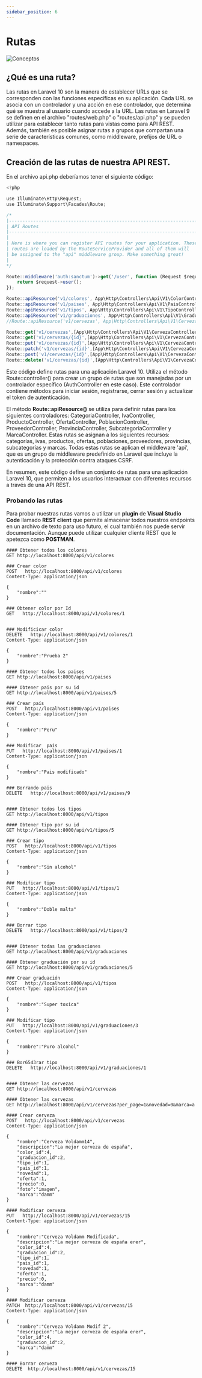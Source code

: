 ```yaml
---
sidebar_position: 6
---
```

# Rutas
![Conceptos](/assets/images/rutas.jpeg)

## ¿Qué es una ruta?

Las rutas en Laravel 10 son la manera de establecer URLs que se corresponden con las funciones específicas en su aplicación. Cada URL se asocia con un controlador y una acción en ese controlador, que determina qué se muestra al usuario cuando accede a la URL. Las rutas en Laravel 9 se definen en el archivo "routes/web.php" o "routes/api.php" y se pueden utilizar para establecer tanto rutas para vistas como para API REST. Además, también es posible asignar rutas a grupos que compartan una serie de características comunes, como middleware, prefijos de URL o namespaces.

## Creación de las rutas de nuestra API REST.

En el archivo api.php deberíamos tener el siguiente código:

```js title="routes\api.php"
<?php

use Illuminate\Http\Request;
use Illuminate\Support\Facades\Route;

/*
|--------------------------------------------------------------------------
| API Routes
|--------------------------------------------------------------------------
|
| Here is where you can register API routes for your application. These
| routes are loaded by the RouteServiceProvider and all of them will
| be assigned to the "api" middleware group. Make something great!
|
*/

Route::middleware('auth:sanctum')->get('/user', function (Request $request) {
    return $request->user();
});

Route::apiResource('v1/colores', App\Http\Controllers\Api\V1\ColorController::class);
Route::apiResource('v1/paises', App\Http\Controllers\Api\V1\PaisController::class);
Route::apiResource('v1/tipos', App\Http\Controllers\Api\V1\TipoController::class);
Route::apiResource('v1/graduaciones', App\Http\Controllers\Api\V1\GraduacionController::class);
//Route::apiResource('v1/cervezas', App\Http\Controllers\Api\V1\CervezaController::class);

Route::get('v1/cervezas',[App\Http\Controllers\Api\V1\CervezaController::class,'index']);
Route::get('v1/cervezas/{id}',[App\Http\Controllers\Api\V1\CervezaController::class,'index']);
Route::put('v1/cervezas/{id}',[App\Http\Controllers\Api\V1\CervezaController::class,'update']);
Route::patch('v1/cervezas/{id}',[App\Http\Controllers\Api\V1\CervezaController::class,'patch']);
Route::post('v1/cervezas/{id}',[App\Http\Controllers\Api\V1\CervezaController::class,'store']);
Route::delete('v1/cervezas/{id}',[App\Http\Controllers\Api\V1\CervezaController::class,'destroy']);
```
Este código define rutas para una aplicación Laravel 10. Utiliza el método Route::controller() para crear un grupo de rutas que son manejadas por un controlador específico (AuthController en este caso). Este controlador contiene métodos para iniciar sesión, registrarse, cerrar sesión y actualizar el token de autenticación.

El método **Route::apiResource()** se utiliza para definir rutas para los siguientes controladores: CategoriaController, IvaController, ProductoController, OfertaController, PoblacionController, ProveedorController, ProvinciaController, SubcategoriaController y MarcaController. Estas rutas se asignan a los siguientes recursos: categorías, ivas, productos, ofertas, poblaciones, proveedores, provincias, subcategorías y marcas. Todas estas rutas se aplican el middleware 'api', que es un grupo de middleware predefinido en Laravel que incluye la autenticación y la protección contra ataques CSRF.

En resumen, este código define un conjunto de rutas para una aplicación Laravel 10, que permiten a los usuarios interactuar con diferentes recursos a través de una API REST.

### Probando las rutas

Para probar nuestras rutas vamos a utilizar un **plugin** de **Visual Studio Code** llamado **REST client** que permite almacenar todos nuestros endpoints en un archivo de texto para uso futuro, el cual también nos puede servir documentación. Aunque puede utilizar cualquier cliente REST que le apetezca como **POSTMAN**.

```
#### Obtener todos los colores
GET http://localhost:8000/api/v1/colores

### Crear color
POST   http://localhost:8000/api/v1/colores
Content-Type: application/json

{
    "nombre":""
}

### Obtener color por Id
GET   http://localhost:8000/api/v1/colores/1


### Modificicar color
DELETE   http://localhost:8000/api/v1/colores/1
Content-Type: application/json

{
    "nombre":"Prueba 2"
}

#### Obtener todos los paises
GET http://localhost:8000/api/v1/paises

#### Obtener pais por su id
GET http://localhost:8000/api/v1/paises/5

### Crear país
POST   http://localhost:8000/api/v1/paises
Content-Type: application/json

{
    "nombre":"Peru"
}

### Modificar  país
PUT   http://localhost:8000/api/v1/paises/1
Content-Type: application/json

{
    "nombre":"Pais modificado"
}

### Borrando pais
DELETE   http://localhost:8000/api/v1/paises/9


#### Obtener todos los tipos
GET http://localhost:8000/api/v1/tipos

#### Obtener tipo por su id
GET http://localhost:8000/api/v1/tipos/5

### Crear tipo
POST   http://localhost:8000/api/v1/tipos
Content-Type: application/json

{
    "nombre":"Sin alcohol"
}

### Modificar tipo
PUT   http://localhost:8000/api/v1/tipos/1
Content-Type: application/json

{
    "nombre":"Doble malta"
}

### Borrar tipo
DELETE   http://localhost:8000/api/v1/tipos/2


#### Obtener todas las graduaciones
GET http://localhost:8000/api/v1/graduaciones

#### Obtener graduación por su id
GET http://localhost:8000/api/v1/graduaciones/5

### Crear graduación
POST   http://localhost:8000/api/v1/tipos
Content-Type: application/json

{
    "nombre":"Super toxica"
}

### Modificar tipo
PUT   http://localhost:8000/api/v1/graduaciones/3
Content-Type: application/json

{
    "nombre":"Puro alcohol"
}

### Bor6543rar tipo
DELETE   http://localhost:8000/api/v1/graduaciones/1


#### Obtener las cervezas
GET http://localhost:8000/api/v1/cervezas

#### Obtener las cervezas
GET http://localhost:8000/api/v1/cervezas?per_page=1&novedad=0&marca=a

#### Crear cerveza
POST   http://localhost:8000/api/v1/cervezas
Content-Type: application/json

{
    "nombre":"Cerveza Voldamm14",
    "descripcion":"La mejor cerveza de españa",
    "color_id":4,
    "graduacion_id":2,
    "tipo_id":1,
    "pais_id":1,
    "novedad":1,
    "oferta":1,
    "precio":0,
    "foto":"imagen",
    "marca":"damm"
}

#### Modificar cerveza
PUT   http://localhost:8000/api/v1/cervezas/15
Content-Type: application/json

{
    "nombre":"Cerveza Voldamm Modificada",
    "descripcion":"La mejor cerveza de españa erer",
    "color_id":4,
    "graduacion_id":2,
    "tipo_id":1,
    "pais_id":1,
    "novedad":1,
    "oferta":1,
    "precio":0,
    "marca":"damm"
}

#### Modificar cerveza
PATCH  http://localhost:8000/api/v1/cervezas/15
Content-Type: application/json

{
    "nombre":"Cerveza Voldamm Modif 2",
    "descripcion":"La mejor cerveza de españa erer",
    "color_id":4,
    "graduacion_id":2,
    "marca":"damm"
}

#### Borrar cerveza
DELETE  http://localhost:8000/api/v1/cervezas/15
```